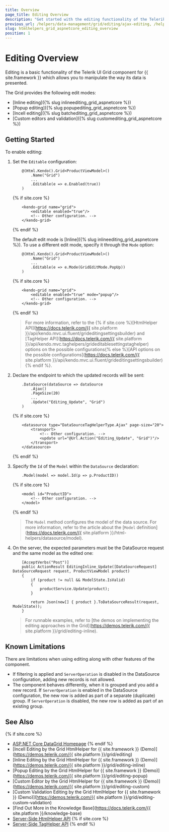 ```yaml
---
title: Overview
page_title: Editing Overview
description: "Get started with the editing functionality of the Telerik UI Grid component for {{ site.framework }}."
previous_url: /helpers/data-management/grid/editing/ajax-editing, /helpers/data-management/grid/editing/batch-editing, /helpers/data-management/grid/editing/server-editing, /helpers/data-management/grid/editing/webapi-editing
slug: htmlhelpers_grid_aspnetcore_editing_overview
position: 1
---
```


# Editing Overview

Editing is a basic functionality of the Telerik UI Grid component for {{ site.framework }} which allows you to manipulate the way its data is presented.

The Grid provides the following edit modes:
* [Inline editing]({% slug inlineediting_grid_aspnetcore %})
* [Popup editing]({% slug popupediting_grid_aspnetcore %})
* [Incell editing]({% slug batchediting_grid_aspnetcore %})
* [Custom editors and validation]({% slug customediting_grid_aspnetcore %})
    
## Getting Started

To enable editing:

1. Set the `Editable` configuration: 

    ```HtmlHelper
        @(Html.Kendo().Grid<ProductViewModel>()
            .Name("Grid")
            ...
            .Editable(e => e.Enabled(true))
        )
    ```
    {% if site.core %}
    ```TagHelper
        <kendo-grid name="grid">
            <editable enabled="true"/>
            <!-- Other configuration. -->
        </kendo-grid>
    ```
    {% endif %}

    The default edit mode is [Inline]({% slug inlineediting_grid_aspnetcore %}). To use a different edit mode, specify it through the `Mode` option: 

    ```HtmlHelper
        @(Html.Kendo().Grid<ProductViewModel>()
            .Name("Grid")
            ...
            .Editable(e => e.Mode(GridEditMode.PopUp))
        )
    ```
    {% if site.core %}
    ```TagHelper
        <kendo-grid name="grid">
            <editable enabled="true" mode="popup"/>
            <!-- Other configuration. -->
        </kendo-grid>
    ```
    {% endif %}
        
        
    >For more information, refer to the {% if site.core %}[HtmlHelper API](https://docs.telerik.com/{{ site.platform }}/api/kendo.mvc.ui.fluent/grideditingsettingsbuilder) and [TagHelper API](https://docs.telerik.com/{{ site.platform }}/api/kendo.mvc.taghelpers/grideditablesettingstaghelper) options on the possible configurations{% else %}[API options on the possible configurations](https://docs.telerik.com/{{ site.platform }}/api/kendo.mvc.ui.fluent/grideditingsettingsbuilder){% endif %}.

2. Declare the endpoint to which the updated records will be sent: 

    ```HtmlHelper
        .DataSource(dataSource => dataSource
            .Ajax()
            .PageSize(20)
            ...
            .Update("Editing_Update", "Grid")
        )
    ```
    {% if site.core %}
    ```TagHelper
        <datasource type="DataSourceTagHelperType.Ajax" page-size="20">
            <transport>
                <!-- Other configuration. -->
                <update url="@Url.Action("Editing_Update", "Grid")"/>
            </transport>
        </datasource>
    ```
    {% endif %}

3. Specify the `Id` of the `Model` within the `DataSource` declaration: 

    ```HtmlHelper
        .Model(model => model.Id(p => p.ProductID))
    ```
    {% if site.core %}
    ```TagHelper
        <model id="ProductID">
            <!-- Other configuration. -->
        </model>
    ```
    {% endif %}

    >The `Model` method configures the model of the data source. For more information, refer to the article about the [`Model` definition](https://docs.telerik.com/{{ site.platform }}/html-helpers/datasource/model).

4. On the server, the expected parameters must be the DataSource request and the same model as the edited one: 
    
    ```
        [AcceptVerbs("Post")]
        public ActionResult EditingInline_Update([DataSourceRequest] DataSourceRequest request, ProductViewModel product)
        {
            if (product != null && ModelState.IsValid)
            {
                productService.Update(product);
            }

            return Json(new[] { product }.ToDataSourceResult(request, ModelState));
        }
    ```

    >For runnable examples, refer to [the demos on implementing the editing approaches in the Grid](https://demos.telerik.com/{{ site.platform }}/grid/editing-inline).

## Known Limitations

There are limitations when using editing along with other features of the component.

* If filtering is applied and `ServerOperation` is disabled in the DataSource configuration, adding new records is not allowed. 
* The component behaves differently, when it is grouped and you add a new record. If `ServerOperation` is enabled in the DataSource configuration, the new row is added as part of a separate (duplicate) group. If `ServerOperation` is disabled, the new row is added as part of an existing group. 

## See Also

{% if site.core %}
* [ASP.NET Core DataGrid Homepage](https://www.telerik.com/aspnet-core-ui/grid)
{% endif %}
* [Incell Editing by the Grid HtmlHelper for {{ site.framework }} (Demo)](https://demos.telerik.com/{{ site.platform }}/grid/editing)
* [Inline Editing by the Grid HtmlHelper for {{ site.framework }} (Demo)](https://demos.telerik.com/{{ site.platform }}/grid/editing-inline)
* [Popup Editing by the Grid HtmlHelper for {{ site.framework }} (Demo)](https://demos.telerik.com/{{ site.platform }}/grid/editing-popup)
* [Custom Editor by the Grid HtmlHelper for {{ site.framework }} (Demo)](https://demos.telerik.com/{{ site.platform }}/grid/editing-custom)
* [Custom Validation Editing by the Grid HtmlHelper for {{ site.framework }} (Demo)](https://demos.telerik.com/{{ site.platform }}/grid/editing-custom-validation)
* [Find Out More in the Knowledge Base](https://docs.telerik.com/{{ site.platform }}/knowledge-base)
* [Server-Side HtmlHelper API](/api/grid)
{% if site.core %}
* [Server-Side TagHelper API](/api/taghelpers/grid)
{% endif %}
